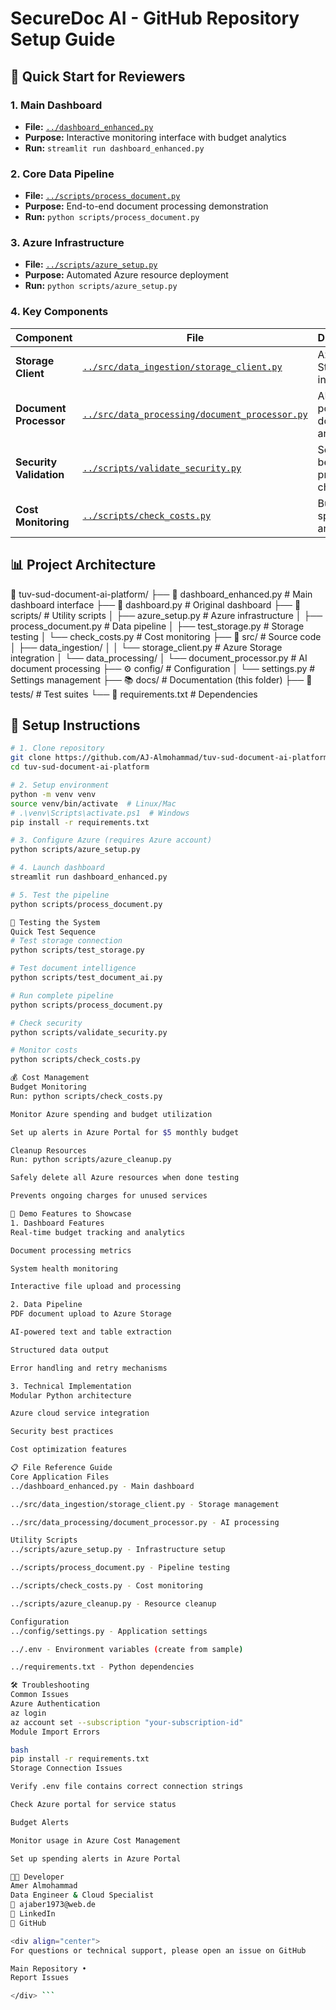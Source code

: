 # SecureDoc AI - GitHub Repository Setup Guide

## 🚀 Quick Start for Reviewers

### 1. Main Dashboard
- **File:** [`../dashboard_enhanced.py`](../dashboard_enhanced.py)
- **Purpose:** Interactive monitoring interface with budget analytics
- **Run:** `streamlit run dashboard_enhanced.py`

### 2. Core Data Pipeline
- **File:** [`../scripts/process_document.py`](../scripts/process_document.py)
- **Purpose:** End-to-end document processing demonstration
- **Run:** `python scripts/process_document.py`

### 3. Azure Infrastructure
- **File:** [`../scripts/azure_setup.py`](../scripts/azure_setup.py)
- **Purpose:** Automated Azure resource deployment
- **Run:** `python scripts/azure_setup.py`

### 4. Key Components

| Component | File | Description |
|-----------|------|-------------|
| **Storage Client** | [`../src/data_ingestion/storage_client.py`](../src/data_ingestion/storage_client.py) | Azure Blob Storage integration |
| **Document Processor** | [`../src/data_processing/document_processor.py`](../src/data_processing/document_processor.py) | AI-powered document analysis |
| **Security Validation** | [`../scripts/validate_security.py`](../scripts/validate_security.py) | Security best practices check |
| **Cost Monitoring** | [`../scripts/check_costs.py`](../scripts/check_costs.py) | Budget and spending analytics |

## 📊 Project Architecture
📁 tuv-sud-document-ai-platform/
├── 🎨 dashboard_enhanced.py # Main dashboard interface
├── 🎨 dashboard.py # Original dashboard
├── 🔧 scripts/ # Utility scripts
│ ├── azure_setup.py # Azure infrastructure
│ ├── process_document.py # Data pipeline
│ ├── test_storage.py # Storage testing
│ └── check_costs.py # Cost monitoring
├── 💾 src/ # Source code
│ ├── data_ingestion/
│ │ └── storage_client.py # Azure Storage integration
│ └── data_processing/
│ └── document_processor.py # AI document processing
├── ⚙️ config/ # Configuration
│ └── settings.py # Settings management
├── 📚 docs/ # Documentation (this folder)
├── 🧪 tests/ # Test suites
└── 📄 requirements.txt # Dependencies


## 🎯 Setup Instructions

```bash
# 1. Clone repository
git clone https://github.com/AJ-Almohammad/tuv-sud-document-ai-platform.git
cd tuv-sud-document-ai-platform

# 2. Setup environment
python -m venv venv
source venv/bin/activate  # Linux/Mac
# .\venv\Scripts\activate.ps1  # Windows
pip install -r requirements.txt

# 3. Configure Azure (requires Azure account)
python scripts/azure_setup.py

# 4. Launch dashboard
streamlit run dashboard_enhanced.py

# 5. Test the pipeline
python scripts/process_document.py

🔧 Testing the System
Quick Test Sequence
# Test storage connection
python scripts/test_storage.py

# Test document intelligence
python scripts/test_document_ai.py

# Run complete pipeline
python scripts/process_document.py

# Check security
python scripts/validate_security.py

# Monitor costs
python scripts/check_costs.py

💰 Cost Management
Budget Monitoring
Run: python scripts/check_costs.py

Monitor Azure spending and budget utilization

Set up alerts in Azure Portal for $5 monthly budget

Cleanup Resources
Run: python scripts/azure_cleanup.py

Safely delete all Azure resources when done testing

Prevents ongoing charges for unused services

🎥 Demo Features to Showcase
1. Dashboard Features
Real-time budget tracking and analytics

Document processing metrics

System health monitoring

Interactive file upload and processing

2. Data Pipeline
PDF document upload to Azure Storage

AI-powered text and table extraction

Structured data output

Error handling and retry mechanisms

3. Technical Implementation
Modular Python architecture

Azure cloud service integration

Security best practices

Cost optimization features

📋 File Reference Guide
Core Application Files
../dashboard_enhanced.py - Main dashboard

../src/data_ingestion/storage_client.py - Storage management

../src/data_processing/document_processor.py - AI processing

Utility Scripts
../scripts/azure_setup.py - Infrastructure setup

../scripts/process_document.py - Pipeline testing

../scripts/check_costs.py - Cost monitoring

../scripts/azure_cleanup.py - Resource cleanup

Configuration
../config/settings.py - Application settings

../.env - Environment variables (create from sample)

../requirements.txt - Python dependencies

🛠️ Troubleshooting
Common Issues
Azure Authentication
az login
az account set --subscription "your-subscription-id"
Module Import Errors

bash
pip install -r requirements.txt
Storage Connection Issues

Verify .env file contains correct connection strings

Check Azure portal for service status

Budget Alerts

Monitor usage in Azure Cost Management

Set up spending alerts in Azure Portal

👨‍💻 Developer
Amer Almohammad
Data Engineer & Cloud Specialist
📧 ajaber1973@web.de
🔗 LinkedIn
🐙 GitHub

<div align="center">
For questions or technical support, please open an issue on GitHub

Main Repository •
Report Issues

</div> ```